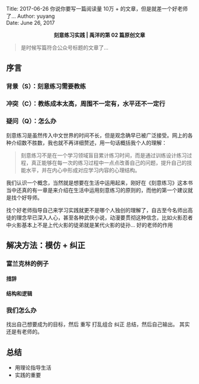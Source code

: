 Title:  2017-06-26  你说你要写一篇阅读量 10万 + 的文章，但是就差一个好老师了...
Author: yuyang  
Date:   June 26, 2017  

<p align="center"><strong> 刻意练习实践 | 禹洋的第 02 篇原创文章</strong></p>

> 是时候写篇符合公众号标题的文章了...


## 序言
### 背景（S）：刻意练习需要教练
### 冲突（C）：教练成本太高，周围不一定有，水平还不一定行
### 疑问（Q）：怎么办
刻意练习是虽然传入中文世界的时间不长，但是观念确早已被广泛接受。网上的各种介绍数不胜数，我也就不再详细赘述，用一句话概括我个人的理解：
> 刻意练习不是在一个学习领域盲目累计练习时间，而是通过训练设计练习过程，真正能够在每一次的练习过程中一点点改善自己的问题，提升自己的技能水平，并在内心中形成对应学习内容的心理结构。

我们认识一个概念，当然就是想要在生活中运用起来，刚好在《刻意练习》这本书当中还真的有一章是来介绍在生活中运用刻意练习的原则的，而他的第一个建议就是找个好导师。

找个好老师指导自己来学习实践就更不是哪个人独创的理解了，自古至今名师出高徒的理念早已深入人心，甚至各种武侠小说，动漫要贯彻这种信念，比如火影忍者中火影基本上不是上代火影的徒弟就是某代火影的徒孙...
好的老师的作用
## 解决方法：模仿 + 纠正
### 富兰克林的例子
#### 措辞
#### 结构和逻辑
### 我们怎么办
找出自己想要成为的目标，然后 重写  打乱组合 纠正 总结，然后自己输出。
其实还是有老师的。
## 总结
* 用理论指导生活
* 实践的重要

